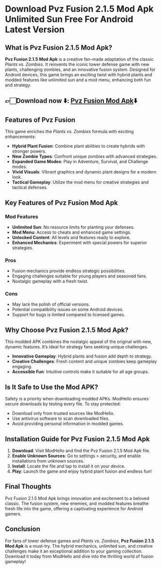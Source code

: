 # Download Pvz Fusion 2.1.5 Mod Apk Unlimited Sun Free For Android Latest Version

## What is Pvz Fusion 2.1.5 Mod Apk?  
**Pvz Fusion 2.1.5 Mod Apk** is a creative fan-made adaptation of the classic *Plants vs. Zombies*. It reinvents the iconic tower defense game with new plants, challenging zombies, and an innovative fusion system. Designed for Android devices, this game brings an exciting twist with hybrid plants and modded features like unlimited sun and a mod menu, enhancing both fun and strategy.  

## 👉🏻Download now ⬇️: [Pvz Fusion Mod Apk](https://modhello.com/pvz-fusion/)⬇️

## Features of Pvz Fusion 
This game enriches the *Plants vs. Zombies* formula with exciting enhancements:  

- **Hybrid Plant Fusion**: Combine plant abilities to create hybrids with stronger powers.  
- **New Zombie Types**: Confront unique zombies with advanced strategies.  
- **Expanded Game Modes**: Play in Adventure, Survival, and Challenge modes.  
- **Vivid Visuals**: Vibrant graphics and dynamic plant designs for a modern look.  
- **Tactical Gameplay**: Utilize the mod menu for creative strategies and tactical defenses.  

## Key Features of Pvz Fusion Mod Apk  

### Mod Features  
- **Unlimited Sun**: No resource limits for planting your defenses.  
- **Mod Menu**: Access to cheats and enhanced game settings.  
- **Unlocked Content**: All levels and features ready to explore.  
- **Enhanced Mechanics**: Experiment with special powers for superior strategies.  

### Pros  
- Fusion mechanics provide endless strategic possibilities.  
- Engaging challenges suitable for young players and seasoned fans.  
- Nostalgic gameplay with a fresh twist.  

### Cons  
- May lack the polish of official versions.  
- Potential compatibility issues on some Android devices.  
- Support for bugs is limited compared to licensed games.  

## Why Choose Pvz Fusion 2.1.5 Mod Apk?  
This modded APK combines the nostalgic appeal of the original with new, dynamic features. It’s ideal for strategy fans seeking unique challenges.  

- **Innovative Gameplay**: Hybrid plants and fusion add depth to strategy.  
- **Creative Challenges**: Fresh content and unique zombies keep gameplay engaging.  
- **Accessible Fun**: Intuitive controls make it suitable for all age groups.  

## Is It Safe to Use the Mod APK?  
Safety is a priority when downloading modded APKs. ModHello ensures secure downloads by testing every file. To stay protected:  

- Download only from trusted sources like ModHello.  
- Use antivirus software to scan downloaded files.  
- Avoid providing personal information in modded games.  

## Installation Guide for Pvz Fusion 2.1.5 Mod Apk  

1. **Download**: Visit ModHello and find the Pvz Fusion 2.1.5 Mod Apk file.  
2. **Enable Unknown Sources**: Go to settings > security, and enable installations from unknown sources.  
3. **Install**: Locate the file and tap to install it on your device.  
4. **Play**: Launch the game and enjoy hybrid plant fusion and endless fun!  

## Final Thoughts  
Pvz Fusion 2.1.5 Mod Apk brings innovation and excitement to a beloved classic. The fusion system, new enemies, and modded features breathe fresh life into the game, offering a captivating experience for Android gamers.  

## Conclusion  
For fans of tower defense games and *Plants vs. Zombies*, **Pvz Fusion 2.1.5 Mod Apk** is a must-try. The hybrid mechanics, unlimited sun, and creative challenges make it an exceptional addition to your gaming collection. Download it today from ModHello and dive into the thrilling world of fusion gameplay!  

